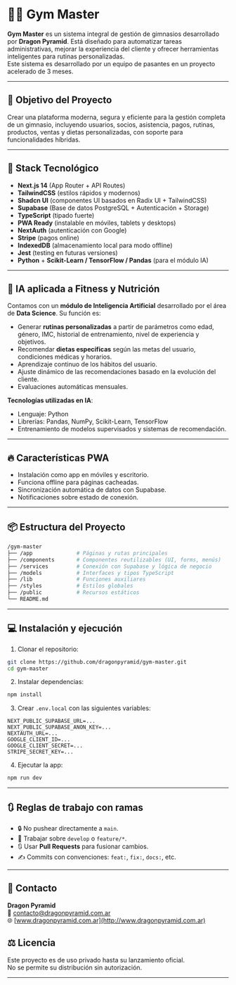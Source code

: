 # 🏋️‍♂️ Gym Master

**Gym Master** es un sistema integral de gestión de gimnasios desarrollado por **Dragon Pyramid**. Está diseñado para automatizar tareas administrativas, mejorar la experiencia del cliente y ofrecer herramientas inteligentes para rutinas personalizadas.  
Este sistema es desarrollado por un equipo de pasantes en un proyecto acelerado de 3 meses.

---

## 🚀 Objetivo del Proyecto

Crear una plataforma moderna, segura y eficiente para la gestión completa de un gimnasio, incluyendo usuarios, socios, asistencia, pagos, rutinas, productos, ventas y dietas personalizadas, con soporte para funcionalidades híbridas.

---

## 🧠 Stack Tecnológico

- **Next.js 14** (App Router + API Routes)
- **TailwindCSS** (estilos rápidos y modernos)
- **Shadcn UI** (componentes UI basados en Radix UI + TailwindCSS)
- **Supabase** (Base de datos PostgreSQL + Autenticación + Storage)
- **TypeScript** (tipado fuerte)
- **PWA Ready** (instalable en móviles, tablets y desktops)
- **NextAuth** (autenticación con Google)
- **Stripe** (pagos online)
- **IndexedDB** (almacenamiento local para modo offline)
- **Jest** (testing en futuras versiones)
- **Python** + **Scikit-Learn / TensorFlow / Pandas** (para el módulo IA)

---

## 🤖 IA aplicada a Fitness y Nutrición

Contamos con un **módulo de Inteligencia Artificial** desarrollado por el área de **Data Science**. Su función es:

- Generar **rutinas personalizadas** a partir de parámetros como edad, género, IMC, historial de entrenamiento, nivel de experiencia y objetivos.
- Recomendar **dietas específicas** según las metas del usuario, condiciones médicas y horarios.
- Aprendizaje continuo de los hábitos del usuario.
- Ajuste dinámico de las recomendaciones basado en la evolución del cliente.
- Evaluaciones automáticas mensuales.

**Tecnologías utilizadas en IA**:
- Lenguaje: Python
- Librerías: Pandas, NumPy, Scikit-Learn, TensorFlow
- Entrenamiento de modelos supervisados y sistemas de recomendación.

---

## 🔥 Características PWA

- Instalación como app en móviles y escritorio.
- Funciona offline para páginas cacheadas.
- Sincronización automática de datos con Supabase.
- Notificaciones sobre estado de conexión.

---

## 📦 Estructura del Proyecto

```bash
/gym-master
├── /app              # Páginas y rutas principales
├── /components       # Componentes reutilizables (UI, forms, menús)
├── /services         # Conexión con Supabase y lógica de negocio
├── /models           # Interfaces y tipos TypeScript
├── /lib              # Funciones auxiliares
├── /styles           # Estilos globales
├── /public           # Recursos estáticos
└── README.md
```

---

## 💻 Instalación y ejecución

1. Clonar el repositorio:
```bash
git clone https://github.com/dragonpyramid/gym-master.git
cd gym-master
```

2. Instalar dependencias:
```bash
npm install
```

3. Crear `.env.local` con las siguientes variables:
```
NEXT_PUBLIC_SUPABASE_URL=...
NEXT_PUBLIC_SUPABASE_ANON_KEY=...
NEXTAUTH_URL=...
GOOGLE_CLIENT_ID=...
GOOGLE_CLIENT_SECRET=...
STRIPE_SECRET_KEY=...
```

4. Ejecutar la app:
```bash
npm run dev
```

---

## 🔃 Reglas de trabajo con ramas

- 🔒 No pushear directamente a `main`.
- 🌿 Trabajar sobre `develop` o `feature/*`.
- 🔃 Usar **Pull Requests** para fusionar cambios.
- ✍️ Commits con convenciones: `feat:`, `fix:`, `docs:`, etc.

---

## 📩 Contacto

**Dragon Pyramid**  
📧 contacto@dragonpyramid.com.ar  
🌐 [www.dragonpyramid.com.ar](http://www.dragonpyramid.com.ar)  


## ⚖️ Licencia

Este proyecto es de uso privado hasta su lanzamiento oficial.  
No se permite su distribución sin autorización.

---
